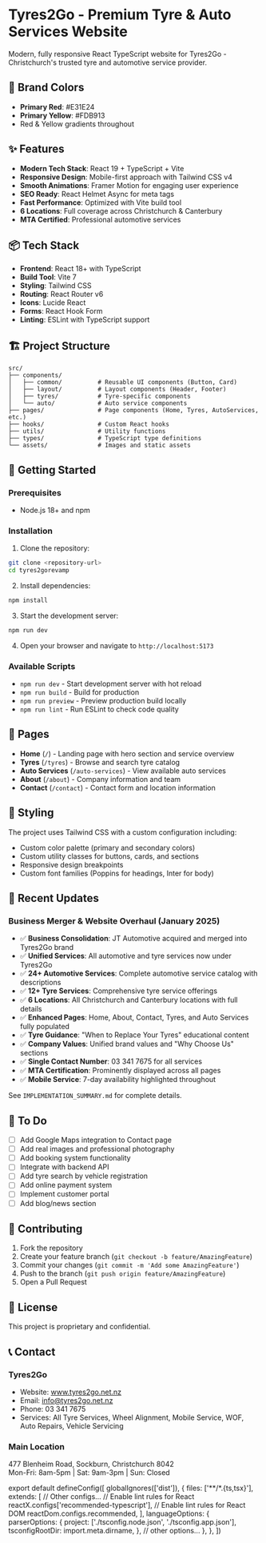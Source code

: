 # Tyres2Go - Premium Tyre & Auto Services Website

Modern, fully responsive React TypeScript website for Tyres2Go - Christchurch's trusted tyre and automotive service provider.

## 🎨 Brand Colors

- **Primary Red**: #E31E24
- **Primary Yellow**: #FDB913
- Red & Yellow gradients throughout

## ✨ Features

- **Modern Tech Stack**: React 19 + TypeScript + Vite
- **Responsive Design**: Mobile-first approach with Tailwind CSS v4
- **Smooth Animations**: Framer Motion for engaging user experience
- **SEO Ready**: React Helmet Async for meta tags
- **Fast Performance**: Optimized with Vite build tool
- **6 Locations**: Full coverage across Christchurch & Canterbury
- **MTA Certified**: Professional automotive services

## 📦 Tech Stack

- **Frontend**: React 18+ with TypeScript
- **Build Tool**: Vite 7
- **Styling**: Tailwind CSS
- **Routing**: React Router v6
- **Icons**: Lucide React
- **Forms**: React Hook Form
- **Linting**: ESLint with TypeScript support

## 🏗️ Project Structure

```
src/
├── components/
│   ├── common/          # Reusable UI components (Button, Card)
│   ├── layout/          # Layout components (Header, Footer)
│   ├── tyres/           # Tyre-specific components
│   └── auto/            # Auto service components
├── pages/               # Page components (Home, Tyres, AutoServices, etc.)
├── hooks/               # Custom React hooks
├── utils/               # Utility functions
├── types/               # TypeScript type definitions
└── assets/              # Images and static assets
```

## 🚀 Getting Started

### Prerequisites

- Node.js 18+ and npm

### Installation

1. Clone the repository:
```bash
git clone <repository-url>
cd tyres2gorevamp
```

2. Install dependencies:
```bash
npm install
```

3. Start the development server:
```bash
npm run dev
```

4. Open your browser and navigate to `http://localhost:5173`

### Available Scripts

- `npm run dev` - Start development server with hot reload
- `npm run build` - Build for production
- `npm run preview` - Preview production build locally
- `npm run lint` - Run ESLint to check code quality

## 📱 Pages

- **Home** (`/`) - Landing page with hero section and service overview
- **Tyres** (`/tyres`) - Browse and search tyre catalog
- **Auto Services** (`/auto-services`) - View available auto services
- **About** (`/about`) - Company information and team
- **Contact** (`/contact`) - Contact form and location information

## 🎨 Styling

The project uses Tailwind CSS with a custom configuration including:
- Custom color palette (primary and secondary colors)
- Custom utility classes for buttons, cards, and sections
- Responsive design breakpoints
- Custom font families (Poppins for headings, Inter for body)

## 🎯 Recent Updates

### Business Merger & Website Overhaul (January 2025)
- ✅ **Business Consolidation**: JT Automotive acquired and merged into Tyres2Go brand
- ✅ **Unified Services**: All automotive and tyre services now under Tyres2Go
- ✅ **24+ Automotive Services**: Complete automotive service catalog with descriptions
- ✅ **12+ Tyre Services**: Comprehensive tyre service offerings
- ✅ **6 Locations**: All Christchurch and Canterbury locations with full details
- ✅ **Enhanced Pages**: Home, About, Contact, Tyres, and Auto Services fully populated
- ✅ **Tyre Guidance**: "When to Replace Your Tyres" educational content
- ✅ **Company Values**: Unified brand values and "Why Choose Us" sections
- ✅ **Single Contact Number**: 03 341 7675 for all services
- ✅ **MTA Certification**: Prominently displayed across all pages
- ✅ **Mobile Service**: 7-day availability highlighted throughout

See `IMPLEMENTATION_SUMMARY.md` for complete details.

## 📝 To Do

- [ ] Add Google Maps integration to Contact page
- [ ] Add real images and professional photography
- [ ] Add booking system functionality
- [ ] Integrate with backend API
- [ ] Add tyre search by vehicle registration
- [ ] Add online payment system
- [ ] Implement customer portal
- [ ] Add blog/news section

## 🤝 Contributing

1. Fork the repository
2. Create your feature branch (`git checkout -b feature/AmazingFeature`)
3. Commit your changes (`git commit -m 'Add some AmazingFeature'`)
4. Push to the branch (`git push origin feature/AmazingFeature`)
5. Open a Pull Request

## 📄 License

This project is proprietary and confidential.

## 📞 Contact

### Tyres2Go
- Website: www.tyres2go.net.nz
- Email: info@tyres2go.net.nz
- Phone: 03 341 7675
- Services: All Tyre Services, Wheel Alignment, Mobile Service, WOF, Auto Repairs, Vehicle Servicing

### Main Location
477 Blenheim Road, Sockburn, Christchurch 8042  
Mon-Fri: 8am-5pm | Sat: 9am-3pm | Sun: Closed

export default defineConfig([
  globalIgnores(['dist']),
  {
    files: ['**/*.{ts,tsx}'],
    extends: [
      // Other configs...
      // Enable lint rules for React
      reactX.configs['recommended-typescript'],
      // Enable lint rules for React DOM
      reactDom.configs.recommended,
    ],
    languageOptions: {
      parserOptions: {
        project: ['./tsconfig.node.json', './tsconfig.app.json'],
        tsconfigRootDir: import.meta.dirname,
      },
      // other options...
    },
  },
])
```
